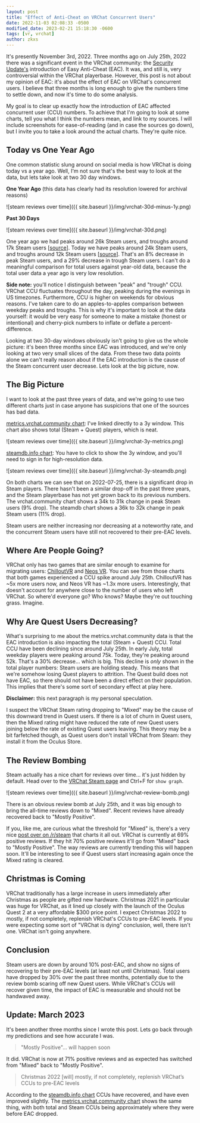 ```yaml
---
layout: post
title: "Effect of Anti-Cheat on VRChat Concurrent Users"
date: 2022-11-03 02:08:33 -0500
modified_date: 2023-02-21 15:18:30 -0600
tags: [vr, vrchat]
author: zkxs
---
```


It's presently November 3rd, 2022. Three months ago on July 25th, 2022 there was a significant event in the VRChat community: the [Security Update's](https://hello.vrchat.com/blog/vrchat-security-update) introduction of Easy Anti-Cheat (EAC). It was, and still is, very controversial within the VRChat playerbase. However, this post is not about my opinion of EAC: it's about the effect of EAC on VRChat's concurrent users. I believe that three months is long enough to give the numbers time to settle down, and now it's time to do some analysis.

My goal is to clear up exactly how the introduction of EAC affected concurrent user (CCU) numbers. To achieve that I'm going to look at some charts, tell you what I think the numbers mean, and link to my sources. I will include screenshots for ease-of-reading (and in case the sources go down), but I invite you to take a look around the actual charts. They're quite nice.

## Today vs One Year Ago

One common statistic slung around on social media is how VRChat is doing today vs a year ago. Well, I'm not sure that's the best way to look at the data, but lets take look at two 30 day windows.

**One Year Ago** (this data has clearly had its resolution lowered for archival reasons)

![steam reviews over time]({{ site.baseurl }}/img/vrchat-30d-minus-1y.png)

**Past 30 Days**

![steam reviews over time]({{ site.baseurl }}/img/vrchat-30d.png)

One year ago we had peaks around 26k Steam users, and troughs around 17k Steam users [[source](https://metrics.vrchat.community/?orgId=1&from=now-395d&to=now-365d&refresh=30s)]. Today we have peaks around 24k Steam users, and troughs around 12k Steam users [[source](https://metrics.vrchat.community/?orgId=1&from=now-30d&to=now&refresh=30s)]. That's an 8% decrease in peak Steam users, and a 29% decrease in trough Steam users. I can't do a meaningful comparison for total users against year-old data, because the total user data a year ago is very low resolution.

**Side note:** you'll notice I distinguish between "peak" and "trough" CCU. VRChat CCU fluctuates throughout the day, peaking during the evenings in US timezones. Furthermore, CCU is higher on weekends for obvious reasons. I've taken care to do an apples-to-apples comparison between weekday peaks and troughs. This is why it's important to look at the data yourself: it would be very easy for someone to make a mistake (honest or intentional) and cherry-pick numbers to inflate or deflate a percent-difference.

Looking at two 30-day windows obviously isn't going to give us the whole picture: it's been three months since EAC was introduced, and we're only looking at two very small slices of the data. From these two data points alone we can't really reason about if the EAC introduction is the cause of the Steam concurrent user decrease. Lets look at the big picture, now.

## The Big Picture

I want to look at the past three years of data, and we're going to use two different charts just in case anyone has suspicions that one of the sources has bad data.

[metrics.vrchat.community chart](https://metrics.vrchat.community/?orgId=1&from=now-3y&to=now&refresh=30s): I've linked directly to a 3y window. This chart also shows total (Steam + Quest) players, which is neat.

![steam reviews over time]({{ site.baseurl }}/img/vrchat-3y-metrics.png)


[steamdb.info chart](https://steamdb.info/app/438100/graphs/): You have to click to show the 3y window, and you'll need to sign in for high-resolution data.

![steam reviews over time]({{ site.baseurl }}/img/vrchat-3y-steamdb.png)

On both charts we can see that on 2022-07-25, there is a significant drop in Steam players. There hasn't been a similar drop-off in the past three years, and the Steam playerbase has not yet grown back to its previous numbers. The vrchat.community chart shows a 34k to 31k change in peak Steam users (9% drop). The steamdb chart shows a 36k to 32k change in peak Steam users (11% drop).

Steam users are neither increasing nor decreasing at a noteworthy rate, and the concurrent Steam users have still not recovered to their pre-EAC levels.

## Where Are People Going?

VRChat only has two games that are similar enough to examine for migrating users: [ChilloutVR](https://steamdb.info/app/661130/graphs/) and [Neos VR](https://steamdb.info/app/740250/graphs/). You can see from those charts that both games experienced a CCU spike around July 25th. ChilloutVR has ~5x more users now, and Neos VR has ~1.3x more users. Interestingly, that doesn't account for anywhere close to the number of users who left VRChat. So where'd everyone go? Who knows? Maybe they're out touching grass. Imagine.

## Why Are Quest Users Decreasing?

What's surprising to me about the metrics.vrchat.community data is that the EAC introduction is also impacting the total (Steam + Quest) CCU. Total CCU have been declining since around July 25th. In early July, total weekday players were peaking around 75k. Today, they're peaking around 52k. That's a 30% decrease… which is big. This decline is *only* shown in the total player numbers: Steam users are holding steady. This means that we're somehow losing Quest players to attrition. The Quest build does not have EAC, so there should not have been a direct effect on their population. This implies that there's some sort of secondary effect at play here.

**Disclaimer:** this next paragraph is my personal speculation.

I suspect the VRChat Steam rating dropping to "Mixed" may be the cause of this downward trend in Quest users. If there is a lot of churn in Quest users, then the Mixed rating might have reduced the rate of new Quest users joining below the rate of existing Quest users leaving. This theory may be a bit farfetched though, as Quest users don't install VRChat from Steam: they install it from the Oculus Store.

## The Review Bombing

Steam actually has a nice chart for reviews over time… it's just hidden by default. Head over to the [VRChat Steam page](https://store.steampowered.com/app/438100/VRChat/) and Ctrl+F for `show graph`.

![steam reviews over time]({{ site.baseurl }}/img/vrchat-review-bomb.png)

There is an obvious review bomb at July 25th, and it was big enough to bring the all-time reviews down to "Mixed". Recent reviews have already recovered back to "Mostly Positive".

If you, like me, are curious what the threshold for "Mixed" is, there's a very nice [post over on /r/steam](https://www.reddit.com/r/Steam/comments/ivz45n/what_does_the_steam_ratings_like_very_negative_or/) that charts it all out. VRChat is currently at 69% positive reviews. If they hit 70% positive reviews it'll go from "Mixed" back to "Mostly Positive". The way reviews are currently trending this will happen soon. It'll be interesting to see if Quest users start increasing again once the Mixed rating is cleared.

## Christmas is Coming

VRChat traditionally has a large increase in users immediately after Christmas as people are gifted new hardware. Christmas 2021 in particular was huge for VRChat, as it lined up closely with the launch of the Oculus Quest 2 at a very affordable $300 price point. I expect Christmas 2022 to mostly, if not completely, replenish VRChat's CCUs to pre-EAC levels. If you were expecting some sort of "VRChat is dying" conclusion, well, there isn't one. VRChat isn't going anywhere.

## Conclusion

Steam users are down by around 10% post-EAC, and show no signs of recovering to their pre-EAC levels (at least not until Christmas). Total users have dropped by 30% over the past three months, potentially due to the review bomb scaring off new Quest users. While VRChat's CCUs will recover given time, the impact of EAC is measurable and should not be handwaved away.

## Update: March 2023

It's been another three months since I wrote this post. Lets go back through my predictions and see how accurate I was.

> "Mostly Positive"... will happen soon

It did. VRChat is now at 71% positive reviews and as expected has switched from "Mixed" back to "Mostly Positive".

> Christmas 2022 [will] mostly, if not completely, replenish VRChat’s CCUs to pre-EAC levels

According to the [steamdb.info chart](https://steamdb.info/app/438100/charts/) CCUs have recovered, and have even improved slightly. The [metrics.vrchat.community chart](https://metrics.vrchat.community/?orgId=1&from=now-3y&to=now&refresh=30s) shows the same thing, with both total and Steam CCUs being approximately where they were before EAC dropped.
